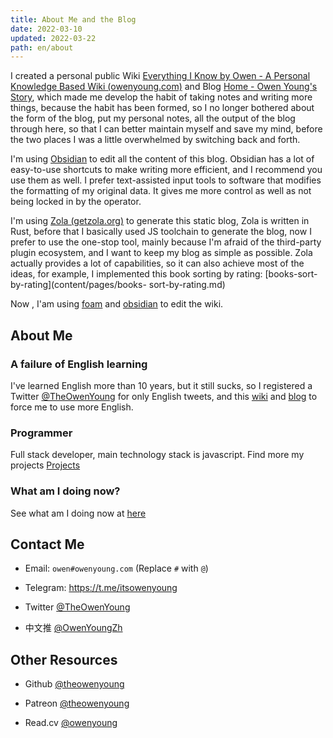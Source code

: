 ```yaml
---
title: About Me and the Blog
date: 2022-03-10
updated: 2022-03-22
path: en/about
---
```


I created a personal public Wiki [Everything I Know by Owen - A Personal Knowledge Based Wiki (owenyoung.com)](https://wiki.owenyoung.com/) and Blog [Home - Owen Young's Story](https://blog.owenyoung.com/), which made me develop the habit of taking notes and writing more things, because the habit has been formed, so I no longer bothered about the form of the blog, put my personal notes, all the output of the blog through here, so that I can better maintain myself and save my mind, before the two places I was a little overwhelmed by switching back and forth.

I'm using [Obsidian](https://obsidian.md/) to edit all the content of this blog. Obsidian has a lot of easy-to-use shortcuts to make writing more efficient, and I recommend you use them as well. I prefer text-assisted input tools to software that modifies the formatting of my original data. It gives me more control as well as not being locked in by the operator.

I'm using [Zola (getzola.org)](https://www.getzola.org/) to generate this static blog, Zola is written in Rust, before that I basically used JS toolchain to generate the blog, now I prefer to use the one-stop tool, mainly because I'm afraid of the third-party plugin ecosystem, and I want to keep my blog as simple as possible. Zola actually provides a lot of capabilities, so it can also achieve most of the ideas, for example, I implemented this book sorting by rating: [books-sort-by-rating](content/pages/books- sort-by-rating.md)

Now , I'am using [foam](https://github.com/foambubble/foam) and [obsidian](https://obsidian.md/) to edit the wiki.

## About Me

### A failure of English learning

I've learned English more than 10 years, but it still sucks, so I registered a Twitter [@TheOwenYoung](https://twitter.com/TheOwenYoung) for only English tweets, and this [wiki](https://wiki.owenyoung.com) and [blog](https://blog.owenyoung.com) to force me to use more English.

### Programmer

Full stack developer, main technology stack is javascript. Find more my projects [Projects](/content/projects.md)

### What am I doing now?

See what am I doing now at [here](now.md)

## Contact Me

- Email: `owen#owenyoung.com` (Replace `#` with `@`)

- Telegram: <https://t.me/itsowenyoung>

- Twitter [@TheOwenYoung](https://twitter.com/TheOwenYoung)

- 中文推 [@OwenYoungZh](https://twitter.com/OwenYoungZh)

## Other Resources

- Github [@theowenyoung](https://github.com/theowenyoung)

- Patreon [@theowenyoung](https://www.patreon.com/theowenyoung)

- Read.cv [@owenyoung](https://read.cv/owenyoung)
